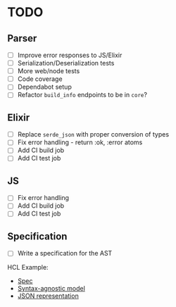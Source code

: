 # TODO

## Parser

- [ ] Improve error responses to JS/Elixir
- [ ] Serialization/Deserialization tests
- [ ] More web/node tests
- [ ] Code coverage
- [ ] Dependabot setup
- [ ] Refactor `build_info` endpoints to be in `core`?

## Elixir

- [ ] Replace `serde_json` with proper conversion of types
- [ ] Fix error handling - return :ok, :error atoms
- [ ] Add CI build job
- [ ] Add CI test job

## JS

- [ ] Fix error handling
- [ ] Add CI build job
- [ ] Add CI test job

## Specification

- [ ] Write a specification for the AST

HCL Example:

- [Spec](https://github.com/hashicorp/hcl/blob/hcl2/hclsyntax/spec.md)
- [Syntax-agnostic model](https://github.com/hashicorp/hcl/blob/hcl2/spec.md)
- [JSON representation](https://github.com/hashicorp/hcl/blob/hcl2/json/spec.md)
